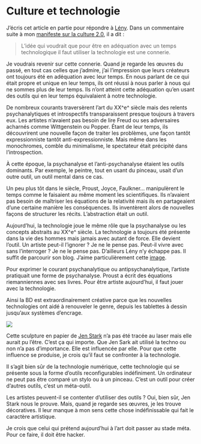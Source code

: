 # Culture et technologie

J’écris cet article en partie pour répondre à [Lény](http://mekanocompany.blogspot.com/). Dans un commentaire suite à mon [manifeste sur la culture 2.0](https://tcrouzet.com/2007/10/10/culture-20/), il a dit :

> L’idée qui voudrait que pour être en adéquation avec un temps technologique il faut utiliser la technologie est une connerie.

Je voudrais revenir sur cette connerie. Quand je regarde les œuvres du passé, en tout cas celles que j’admire, j’ai l’impression que leurs créateurs ont toujours été en adéquation avec leur temps. En nous parlant de ce qui était propre et unique en leur temps, ils ont réussi à nous parler à nous qui ne sommes plus de leur temps. Ils n’ont atteint cette adéquation qu’en usant des outils qui en leur temps équivalaient à notre technologie.

De nombreux courants traversèrent l’art du XX^e^ siècle mais des relents psychanalytiques et introspectifs transparaissent presque toujours à travers eux. Les artistes n’avaient pas besoin de lire Freud ou ses adversaires acharnés comme Wittgenstein ou Popper. Étant de leur temps, ils découvrirent une nouvelle façon de traiter les problèmes, une façon tantôt expressionniste tantôt anti-expressionniste. Mais même dans les monochromes, comble du minimalisme, le spectateur était précipité dans l’introspection.

À cette époque, la psychanalyse et l’anti-psychanalyse étaient les outils dominants. Par exemple, le peintre, tout en usant du pinceau, usait d’un outre outil, un outil mental dans ce cas.

Un peu plus tôt dans le siècle, Proust, Joyce, Faulkner… manipulèrent le temps comme le faisaient au même moment les scientifiques. Ils n’avaient pas besoin de maîtriser les équations de la relativité mais ils en partageaient d’une certaine manière les conséquences. Ils inventèrent alors de nouvelles façons de structurer les récits. L’abstraction était un outil.

Aujourd’hui, la technologie joue le même rôle que la psychanalyse ou les concepts abstraits au XX^e^ siècle. La technologie a toujours été présente dans la vie des hommes mais jamais avec autant de force. Elle devient l’outil. Un artiste peut-il l’ignorer ? Je ne le pense pas. Peut-il vivre avec sans l’interroger ? Je ne le pense pas. D’ailleurs Lény n’y échappe pas. Il suffit de parcourir son blog. J’aime particulièrement cette [image](http://mekanocompany.blogspot.com/2007/10/lny-mln2_03.html).

Pour exprimer le courant psychanalytique ou antipsychanalytique, l’artiste pratiquait une forme de psychanalyse. Proust a écrit des équations riemanniennes avec ses livres. Pour être artiste aujourd’hui, il faut jouer avec la technologie.

Ainsi la BD est extraordinairement créative parce que les nouvelles technologies ont aidé à renouveler le genre, depuis les tablettes à dessin jusqu’aux systèmes d’encrage.

![](https://tcrouzet.com/images_tc/2007/10/jenstark.jpg)

Cette sculpture en papier de [Jen Stark](http://www.jenstark.com) n’a pas été tracée au laser mais elle aurait pu l’être. C’est ça qui importe. Que Jen Sark ait utilisé la techno ou non n’a pas d’importance. Elle est influencée par elle. Pour que cette influence se produise, je crois qu’il faut se confronter à la technologie.

Il s’agit bien sûr de la technologie numérique, cette technologie qui se présente sous la forme d’outils reconfigurables indéfiniment. Un ordinateur ne peut pas être comparé un stylo ou à un pinceau. C’est un outil pour créer d’autres outils, c’est un méta-outil.

Les artistes peuvent-il se contenter d’utiliser des outils ? Oui, bien sûr, Jen Stark nous le prouve. Mais, quand je regarde ses œuvres, je les trouve décoratives. Il leur manque à mon sens cette chose indéfinissable qui fait le caractère artistique.

Je crois que celui qui prétend aujourd’hui à l’art doit passer au stade méta. Pour ce faire, il doit être hacker.